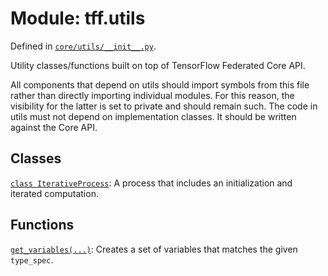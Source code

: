 <div itemscope itemtype="http://developers.google.com/ReferenceObject">
<meta itemprop="name" content="tff.utils" />
<meta itemprop="path" content="Stable" />
</div>

# Module: tff.utils



Defined in [`core/utils/__init__.py`](http://github.com/tensorflow/federated/tree/master/tensorflow_federated/python/core/utils/__init__.py).

Utility classes/functions built on top of TensorFlow Federated Core API.

All components that depend on utils should import symbols from this file rather
than directly importing individual modules. For this reason, the visibility for
the latter is set to private and should remain such. The code in utils must not
depend on implementation classes. It should be written against the Core API.

## Classes

[`class IterativeProcess`](../tff/utils/IterativeProcess.md): A process that includes an initialization and iterated computation.

## Functions

[`get_variables(...)`](../tff/utils/get_variables.md): Creates a set of variables that matches the given `type_spec`.

